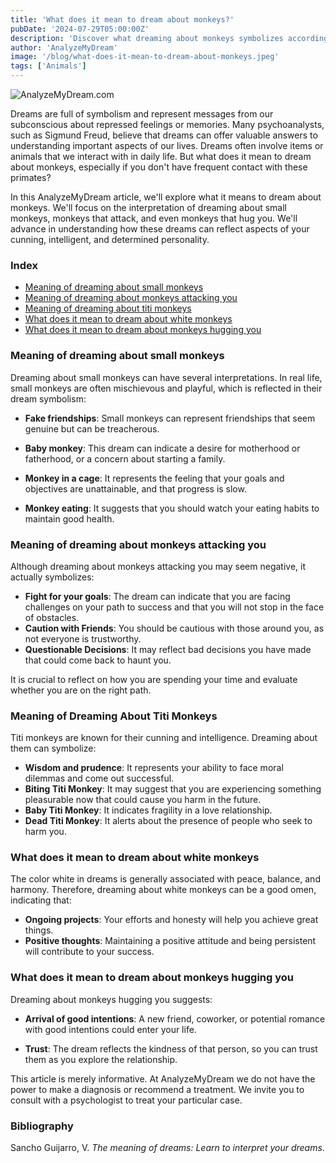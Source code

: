 ```yaml
---
title: 'What does it mean to dream about monkeys?'
pubDate: '2024-07-29T05:00:00Z'
description: 'Discover what dreaming about monkeys symbolizes according to psychology and psychoanalysis. Learn to interpret these dreams and what they reflect about your personality and current situation.'
author: 'AnalyzeMyDream'
image: '/blog/what-does-it-mean-to-dream-about-monkeys.jpeg'
tags: ['Animals']
---
```


![AnalyzeMyDream.com](/blog/what-does-it-mean-to-dream-about-monkeys.jpeg)

Dreams are full of symbolism and represent messages from our subconscious about repressed feelings or memories. Many psychoanalysts, such as Sigmund Freud, believe that dreams can offer valuable answers to understanding important aspects of our lives. Dreams often involve items or animals that we interact with in daily life. But what does it mean to dream about monkeys, especially if you don't have frequent contact with these primates?

In this AnalyzeMyDream article, we'll explore what it means to dream about monkeys. We'll focus on the interpretation of dreaming about small monkeys, monkeys that attack, and even monkeys that hug you. We'll advance in understanding how these dreams can reflect aspects of your cunning, intelligent, and determined personality.

### Index

- [Meaning of dreaming about small monkeys](#meaning-of-dreaming-about-small-monkeys)
- [Meaning of dreaming about monkeys attacking you](#meaning-of-dreaming-about-monkeys-attacking-you)
- [Meaning of dreaming about titi monkeys](#meaning-of-dreaming-about-titi-monkeys)
- [What does it mean to dream about white monkeys](#what-does-it-mean-to-dream-about-white-monkeys)
- [What does it mean to dream about monkeys hugging you](#what-does-it-mean-to-dream-about-monkeys-hugging-you)

### Meaning of dreaming about small monkeys

Dreaming about small monkeys can have several interpretations. In real life, small monkeys are often mischievous and playful, which is reflected in their dream symbolism:

- **Fake friendships**: Small monkeys can represent friendships that seem genuine but can be treacherous.

- **Baby monkey**: This dream can indicate a desire for motherhood or fatherhood, or a concern about starting a family.

- **Monkey in a cage**: It represents the feeling that your goals and objectives are unattainable, and that progress is slow.

- **Monkey eating**: It suggests that you should watch your eating habits to maintain good health.

### Meaning of dreaming about monkeys attacking you

Although dreaming about monkeys attacking you may seem negative, it actually symbolizes:

- **Fight for your goals**: The dream can indicate that you are facing challenges on your path to success and that you will not stop in the face of obstacles.
- **Caution with Friends**: You should be cautious with those around you, as not everyone is trustworthy.
- **Questionable Decisions**: It may reflect bad decisions you have made that could come back to haunt you.

It is crucial to reflect on how you are spending your time and evaluate whether you are on the right path.

### Meaning of Dreaming About Titi Monkeys

Titi monkeys are known for their cunning and intelligence. Dreaming about them can symbolize:

- **Wisdom and prudence**: It represents your ability to face moral dilemmas and come out successful.
- **Biting Titi Monkey**: It may suggest that you are experiencing something pleasurable now that could cause you harm in the future.
- **Baby Titi Monkey**: It indicates fragility in a love relationship.
- **Dead Titi Monkey**: It alerts about the presence of people who seek to harm you.

### What does it mean to dream about white monkeys

The color white in dreams is generally associated with peace, balance, and harmony. Therefore, dreaming about white monkeys can be a good omen, indicating that:

- **Ongoing projects**: Your efforts and honesty will help you achieve great things.
- **Positive thoughts**: Maintaining a positive attitude and being persistent will contribute to your success.

### What does it mean to dream about monkeys hugging you

Dreaming about monkeys hugging you suggests:

- **Arrival of good intentions**: A new friend, coworker, or potential romance with good intentions could enter your life.

- **Trust**: The dream reflects the kindness of that person, so you can trust them as you explore the relationship.

This article is merely informative. At AnalyzeMyDream we do not have the power to make a diagnosis or recommend a treatment. We invite you to consult with a psychologist to treat your particular case.

### Bibliography

Sancho Guijarro, V. *The meaning of dreams: Learn to interpret your dreams*.